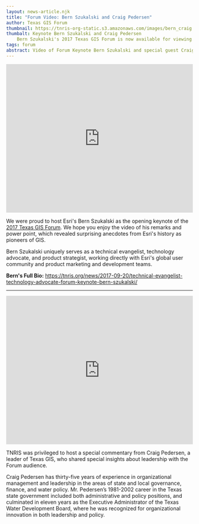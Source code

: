 ```yaml
---
layout: news-article.njk
title: "Forum Video: Bern Szukalski and Craig Pedersen"
author: Texas GIS Forum
thumbnail: https://tnris-org-static.s3.amazonaws.com/images/bern_craig.jpg
thumbalt: Keynote Bern Szukalski and Craig Pedersen
    Bern Szukalski's 2017 Texas GIS Forum is now available for viewing.
tags: forum
abstract: Video of Forum Keynote Bern Szukalski and special guest Craig Pedersen is now available.
---
```


<iframe width="100%" height="400" src="https://www.youtube.com/embed/4oVwaqHjLJY" frameborder="0" gesture="media" allow="encrypted-media" allowfullscreen></iframe>

<p class="lead">We were proud to host Esri's Bern Szukalski as the opening keynote of the <a href="/texas-gis-forum/2017">2017 Texas GIS Forum</a>. We hope you enjoy the video of his remarks and power point, which revealed surprising anecdotes from Esri's  history as pioneers of GIS.</p>

Bern Szukalski uniquely serves as a technical evangelist, technology advocate, and product strategist, working directly with Esri's global user community and product marketing and development teams.

**Bern's Full Bio:** https://tnris.org/news/2017-09-20/technical-evangelist-technology-advocate-forum-keynote-bern-szukalski/

<hr class="clearfix">

<iframe width="100%" height="400" src="https://www.youtube.com/embed/rH98soyQbh0" frameborder="0" gesture="media" allow="encrypted-media" allowfullscreen></iframe>

<p class="lead">TNRIS was privileged to host a special commentary from Craig Pedersen, a leader of Texas GIS, who shared special insights about leadership with the Forum audience.</p>

Craig Pedersen has thirty-five years of experience in organizational management and leadership in the areas of state and local governance, finance, and water policy. Mr. Pedersen’s 1981-2002 career in the Texas state government included both administrative and policy positions, and culminated in eleven years as the Executive Administrator of the Texas Water Development Board, where he was recognized for organizational innovation in both leadership and policy.
